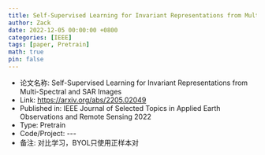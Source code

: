 ```yaml
---
title: Self-Supervised Learning for Invariant Representations from Multi-Spectral and SAR Images
author: Zack
date: 2022-12-05 00:00:00 +0800
categories: [IEEE]
tags: [paper, Pretrain]
math: true
pin: false
---
```

- 论文名称: Self-Supervised Learning for Invariant Representations from Multi-Spectral and SAR Images
- Link: https://arxiv.org/abs/2205.02049
- Published in: IEEE Journal of Selected Topics in Applied Earth Observations and Remote Sensing 2022
- Type: Pretrain
- Code/Project: ---
- 备注: 对比学习，BYOL只使用正样本对
